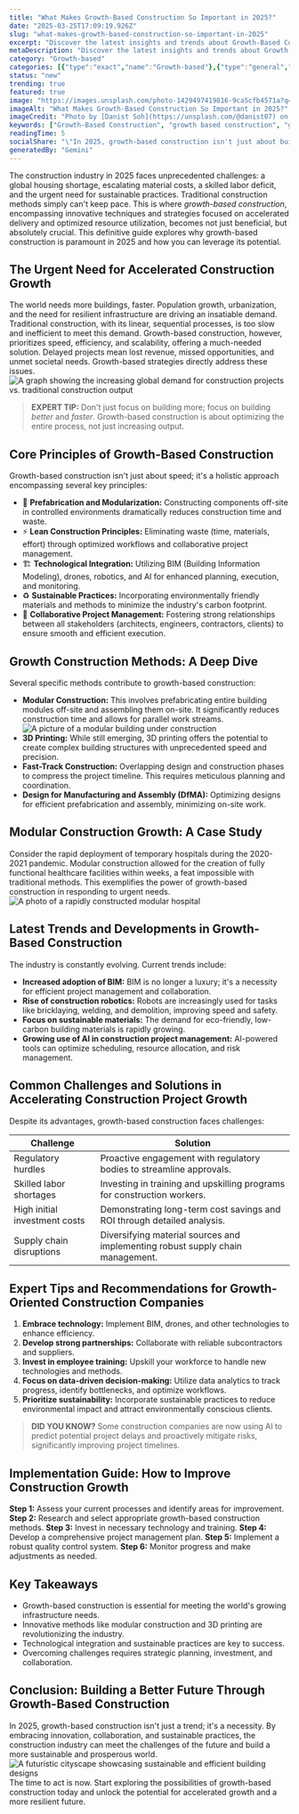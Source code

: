 ```yaml
---
title: "What Makes Growth-Based Construction So Important in 2025?"
date: "2025-03-25T17:09:19.926Z"
slug: "what-makes-growth-based-construction-so-important-in-2025"
excerpt: "Discover the latest insights and trends about Growth-Based Construction. This comprehensive guide covers everything you need to know about Growth-Based Construction in 2025."
metaDescription: "Discover the latest insights and trends about Growth-Based Construction. This comprehensive guide covers everything you need to know about Growth-Based Con..."
category: "Growth-based"
categories: [{"type":"exact","name":"Growth-based"},{"type":"general","name":"Engineering"},{"type":"medium","name":"Civil Engineering"},{"type":"specific","name":"Modular Construction"},{"type":"niche","name":"Prefabrication"}]
status: "new"
trending: true
featured: true
image: "https://images.unsplash.com/photo-1429497419816-9ca5cfb4571a?q=85&w=1200&fit=max&fm=webp&auto=compress"
imageAlt: "What Makes Growth-Based Construction So Important in 2025?"
imageCredit: "Photo by [Danist Soh](https://unsplash.com/@danist07) on Unsplash"
keywords: ["Growth-Based Construction", "growth based construction", "growth construction methods", "modular construction growth", "sustainable growth construction", "construction growth strategies", "growth-oriented construction companies", "fast-track construction growth", "accelerating construction project growth", "how to improve construction growth"]
readingTime: 5
socialShare: "\"In 2025, growth-based construction isn't just about building faster; it's about building a more sustainable and resilient future.  The time to embrace innovation is now.\""
generatedBy: "Gemini"
---
```




The construction industry in 2025 faces unprecedented challenges:  a global housing shortage, escalating material costs, a skilled labor deficit, and the urgent need for sustainable practices.  Traditional construction methods simply can't keep pace.  This is where *growth-based construction*, encompassing innovative techniques and strategies focused on accelerated delivery and optimized resource utilization, becomes not just beneficial, but absolutely crucial. This definitive guide explores why growth-based construction is paramount in 2025 and how you can leverage its potential.

## The Urgent Need for Accelerated Construction Growth

The world needs more buildings, faster.  Population growth, urbanization, and the need for resilient infrastructure are driving an insatiable demand.  Traditional construction, with its linear, sequential processes, is too slow and inefficient to meet this demand.  Growth-based construction, however, prioritizes speed, efficiency, and scalability, offering a much-needed solution.  Delayed projects mean lost revenue, missed opportunities, and unmet societal needs.  Growth-based strategies directly address these issues. ![A graph showing the increasing global demand for construction projects vs. traditional construction output](https://images.unsplash.com/photo-1541888946425-d81bb19240f5?q=85&w=1200&fit=max&fm=webp&auto=compress)

> **EXPERT TIP:**  Don't just focus on building more; focus on building *better* and *faster*.  Growth-based construction is about optimizing the entire process, not just increasing output.

## Core Principles of Growth-Based Construction

Growth-based construction isn't just about speed; it's a holistic approach encompassing several key principles:

* 🔑 **Prefabrication and Modularization:**  Constructing components off-site in controlled environments dramatically reduces construction time and waste.
* ⚡ **Lean Construction Principles:** Eliminating waste (time, materials, effort) through optimized workflows and collaborative project management.
* 🏗️ **Technological Integration:**  Utilizing BIM (Building Information Modeling), drones, robotics, and AI for enhanced planning, execution, and monitoring.
* ♻️ **Sustainable Practices:** Incorporating environmentally friendly materials and methods to minimize the industry's carbon footprint.
* 🤝 **Collaborative Project Management:** Fostering strong relationships between all stakeholders (architects, engineers, contractors, clients) to ensure smooth and efficient execution.

## Growth Construction Methods: A Deep Dive

Several specific methods contribute to growth-based construction:

* **Modular Construction:**  This involves prefabricating entire building modules off-site and assembling them on-site.  It significantly reduces construction time and allows for parallel work streams.  ![A picture of a modular building under construction](https://images.unsplash.com/photo-1489514354504-1653aa90e34e?q=85&w=1200&fit=max&fm=webp&auto=compress)
* **3D Printing:**  While still emerging, 3D printing offers the potential to create complex building structures with unprecedented speed and precision.
* **Fast-Track Construction:**  Overlapping design and construction phases to compress the project timeline. This requires meticulous planning and coordination.
* **Design for Manufacturing and Assembly (DfMA):**  Optimizing designs for efficient prefabrication and assembly, minimizing on-site work.

##  Modular Construction Growth: A Case Study

Consider the rapid deployment of temporary hospitals during the 2020-2021 pandemic.  Modular construction allowed for the creation of fully functional healthcare facilities within weeks, a feat impossible with traditional methods.  This exemplifies the power of growth-based construction in responding to urgent needs. ![A photo of a rapidly constructed modular hospital](https://images.unsplash.com/photo-1429497419816-9ca5cfb4571a?q=85&w=1200&fit=max&fm=webp&auto=compress)

## Latest Trends and Developments in Growth-Based Construction

The industry is constantly evolving.  Current trends include:

* **Increased adoption of BIM:**  BIM is no longer a luxury; it's a necessity for efficient project management and collaboration.
* **Rise of construction robotics:**  Robots are increasingly used for tasks like bricklaying, welding, and demolition, improving speed and safety.
* **Focus on sustainable materials:**  The demand for eco-friendly, low-carbon building materials is rapidly growing.
* **Growing use of AI in construction project management:** AI-powered tools can optimize scheduling, resource allocation, and risk management.

## Common Challenges and Solutions in Accelerating Construction Project Growth

Despite its advantages, growth-based construction faces challenges:

| Challenge                     | Solution                                                                  |
|-----------------------------|--------------------------------------------------------------------------|
| Regulatory hurdles            | Proactive engagement with regulatory bodies to streamline approvals.          |
| Skilled labor shortages       | Investing in training and upskilling programs for construction workers.     |
| High initial investment costs | Demonstrating long-term cost savings and ROI through detailed analysis.     |
| Supply chain disruptions      | Diversifying material sources and implementing robust supply chain management.|

## Expert Tips and Recommendations for Growth-Oriented Construction Companies

1. **Embrace technology:** Implement BIM, drones, and other technologies to enhance efficiency.
2. **Develop strong partnerships:**  Collaborate with reliable subcontractors and suppliers.
3. **Invest in employee training:**  Upskill your workforce to handle new technologies and methods.
4. **Focus on data-driven decision-making:** Utilize data analytics to track progress, identify bottlenecks, and optimize workflows.
5. **Prioritize sustainability:**  Incorporate sustainable practices to reduce environmental impact and attract environmentally conscious clients.

> **DID YOU KNOW?**  Some construction companies are now using AI to predict potential project delays and proactively mitigate risks, significantly improving project timelines.

## Implementation Guide: How to Improve Construction Growth

**Step 1:** Assess your current processes and identify areas for improvement.
**Step 2:** Research and select appropriate growth-based construction methods.
**Step 3:** Invest in necessary technology and training.
**Step 4:** Develop a comprehensive project management plan.
**Step 5:** Implement a robust quality control system.
**Step 6:** Monitor progress and make adjustments as needed.

## Key Takeaways

* Growth-based construction is essential for meeting the world's growing infrastructure needs.
* Innovative methods like modular construction and 3D printing are revolutionizing the industry.
* Technological integration and sustainable practices are key to success.
* Overcoming challenges requires strategic planning, investment, and collaboration.

## Conclusion: Building a Better Future Through Growth-Based Construction

In 2025, growth-based construction isn't just a trend; it's a necessity. By embracing innovation, collaboration, and sustainable practices, the construction industry can meet the challenges of the future and build a more sustainable and prosperous world.  ![A futuristic cityscape showcasing sustainable and efficient building designs](https://images.unsplash.com/photo-1531834685032-c34bf0d84c77?q=85&w=1200&fit=max&fm=webp&auto=compress)  The time to act is now.  Start exploring the possibilities of growth-based construction today and unlock the potential for accelerated growth and a more resilient future.


